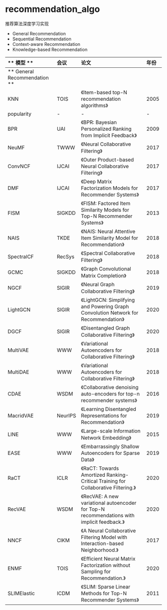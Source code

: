 # recommendation_algo

推荐算法深度学习实现

- General Recommendation
- Sequential Recommendation
- Context-aware Recommendation
- Knowledge-based Recommendation

| ** 模型 **  | 会议  |论文 |年份 |
| :---  |  :--- | :---  |  :--- |
| ** General Recommendation **  |   | | |
| KNN| TOIS    |《Item-based top-N recommendation algorithms》|2005
| popularity| -    |- |-
| BPR | UAI    |《BPR: Bayesian Personalized Ranking from Implicit Feedback》|2009
| NeuMF    | TWWW|《Neural Collaborative Filtering》|2017
| ConvNCF | IJCAI    |《Outer Product-based Neural Collaborative Filtering》|2017
| DMF | IJCAI    |《Deep Matrix Factorization Models for Recommender Systems》|2017
| FISM     | SIGKDD        |《FISM: Factored Item Similarity Models for Top-N Recommender Systems》|2013
|NAIS|TKDE        |《NAIS: Neural Attentive Item Similarity Model for Recommendation》|2018
|SpectralCF|RecSys        |《Spectral Collaborative Filtering》|2018
|GCMC|    SIGKDD    |《Graph Convolutional Matrix Completion》|    2018
|NGCF    |SIGIR        |《Neural Graph Collaborative Filtering》|2019
|LightGCN    |SIGIR    |    《LightGCN: Simplifying and Powering Graph Convolution Network for Recommendation》|2020
|DGCF    |SIGIR        |《Disentangled Graph Collaborative Filtering》|2020
|MultiVAE    |WWW        |《Variational Autoencoders for Collaborative Filtering》|2018
|MultiDAE    |WWW        |《Variational Autoencoders for Collaborative Filtering》|2018
|CDAE    |WSDM        |《Collaborative denoising auto-encoders for top-n recommender systems》|2016
|MacridVAE    |NeurIPS |《Learning Disentangled Representations for Recommendation》|2019
|LINE    |WWW        |《Large-scale Information Network Embedding》|2015
|EASE    |WWW        |《Embarrassingly Shallow Autoencoders for Sparse Data》|2019
|RaCT    |ICLR        |《RaCT: Towards Amortized Ranking-Critical Training for Collaborative Filtering.》|2020
|RecVAE    |WSDM        |《RecVAE: A new variational autoencoder for Top-N recommendations with implicit feedback.》|2020
|NNCF    |CIKM        |《A Neural Collaborative Filtering Model with Interaction-based Neighborhood.》|2017
|ENMF    |TOIS        |《Efficient Neural Matrix Factorization without Sampling for Recommendation.》|2020
|SLIMElastic    |ICDM        |《SLIM: Sparse Linear Methods for Top-N Recommender Systems》|2011
